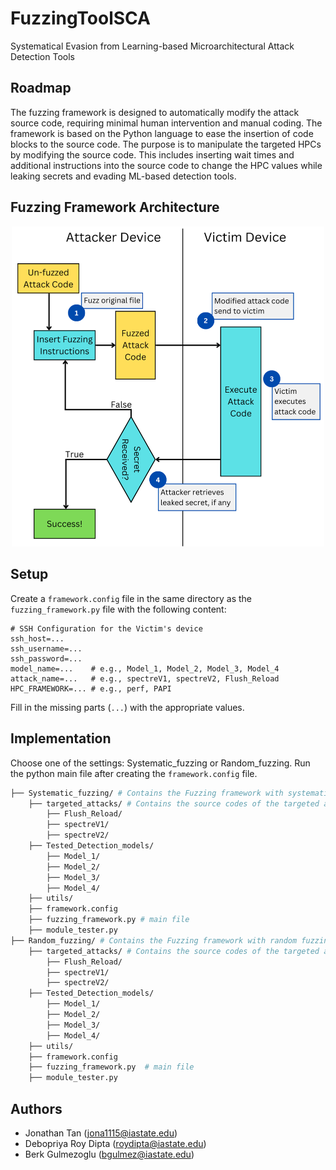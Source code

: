 # FuzzingToolSCA
Systematical Evasion from Learning-based Microarchitectural Attack Detection Tools

## Roadmap
The fuzzing framework is designed to automatically modify the attack source code, requiring minimal human intervention and manual coding. The framework is based on the Python language to ease the insertion of code blocks to the source
code. The purpose is to manipulate the targeted HPCs by modifying the source code. This includes inserting wait times and additional instructions into the source code to change the HPC values while leaking secrets and evading ML-based
detection tools. 

## Fuzzing Framework Architecture
<p align="center">
  <img src="Framework_Diagram_V2.png" width="500" title="Fuzzing Framework">
</p>


## Setup

Create a `framework.config` file in the same directory as the `fuzzing_framework.py` file with the following content:

```config
# SSH Configuration for the Victim's device
ssh_host=... 
ssh_username=...
ssh_password=...
model_name=...    # e.g., Model_1, Model_2, Model_3, Model_4
attack_name=...   # e.g., spectreV1, spectreV2, Flush_Reload
HPC_FRAMEWORK=... # e.g., perf, PAPI
```
Fill in the missing parts (`...`) with the appropriate values.


## Implementation
Choose one of the settings: Systematic_fuzzing or Random_fuzzing.
Run the python main file after creating the ```framework.config``` file.

```bash
├── Systematic_fuzzing/ # Contains the Fuzzing framework with systematic fuzzing setting
    ├── targeted_attacks/ # Contains the source codes of the targeted attacks
        ├── Flush_Reload/
        ├── spectreV1/
        ├── spectreV2/
    ├── Tested_Detection_models/
        ├── Model_1/
        ├── Model_2/
        ├── Model_3/
        ├── Model_4/
    ├── utils/
    ├── framework.config
    ├── fuzzing_framework.py # main file
    ├── module_tester.py
├── Random_fuzzing/ # Contains the Fuzzing framework with random fuzzing setting
    ├── targeted_attacks/ # Contains the source codes of the targeted attacks
        ├── Flush_Reload/
        ├── spectreV1/
        ├── spectreV2/
    ├── Tested_Detection_models/
        ├── Model_1/
        ├── Model_2/
        ├── Model_3/
        ├── Model_4/
    ├── utils/
    ├── framework.config
    ├── fuzzing_framework.py  # main file
    ├── module_tester.py
```


## Authors
- Jonathan Tan (jona1115@iastate.edu)
- Debopriya Roy Dipta (roydipta@iastate.edu)
- Berk Gulmezoglu (bgulmez@iastate.edu)

